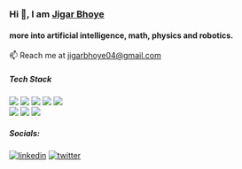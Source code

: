 <h3 align="left">Hi 👋, I am <a href="https://linkedin.com/in/jigar-bhoye-188667251/" target="blank">Jigar Bhoye</a></h3>
<h4 align="left">more into artificial intelligence, math, physics and robotics.</h4>

📫 Reach me at jigarbhoye04@gmail.com

<h5 align="left">Tech Stack</h5>
<p style="margin-bottom: 20px;">
  <img src="https://img.shields.io/badge/Javascript-F0DB4F?style=for-the-badge&labelColor=black&logo=javascript&logoColor=F0DB4F" />
  <img src="https://img.shields.io/badge/Typescript-007acc?style=for-the-badge&labelColor=black&logo=typescript&logoColor=007acc" />
  <img src="https://img.shields.io/badge/React-61DBFB?style=for-the-badge&labelColor=black&logo=react&logoColor=61DBFB" />
  <img src="https://img.shields.io/badge/next.js-000000?style=for-the-badge&logo=nextdotjs&logoColor=white" />
  <img src="https://img.shields.io/badge/Nodejs-3C873A?style=for-the-badge&labelColor=black&logo=node.js&logoColor=3C873A" /><br/>
  <img src="https://img.shields.io/badge/HTML5-E34F26?style=for-the-badge&logo=html5&logoColor=white" />
  <img src="https://img.shields.io/badge/CSS3-1572B6?style=for-the-badge&logo=css3&logoColor=white" />
  <img src="https://img.shields.io/badge/Tailwind_CSS-092749?style=for-the-badge&logo=tailwindcss&logoColor=06B6D4&labelColor=000000" />
</p>

##### Socials:

[![linkedin](https://img.shields.io/badge/linkedin-0A66C2?style=for-the-badge&logo=linkedin&logoColor=white)](https://linkedin.com/in/jigar-bhoye-188667251/)
[![twitter](https://img.shields.io/badge/twitter-1DA1F2?style=for-the-badge&logo=twitter&logoColor=white)](https://twitter.com/jigarbhoye04)
